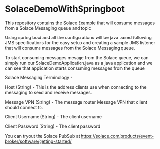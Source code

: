 # SolaceDemoWithSpringboot

This repository contains the Solace Example that will consume messages from a Solace Messaging queue and topic

Using spring boot and all the configurations will be java based following JMS specifications for the easy setup and creating a sample JMS listener that will consume messages from the Solace Messaging queue.

To start consuming messages mesage from the Solace queue, we can simply run our SolaceDemoApplication.java as a java application and we can see that application starts consuming messages from the queue

Solace Messaging Terminology -

Host (String) -	This is the address clients use when connecting to the messaging to send and receive messages.

Message VPN	(String) -	The message router Message VPN that client should connect to.

Client Username	(String) -	The client username

Client Password	(String) -	The client password

You can tryout the Solace PubSub at https://solace.com/products/event-broker/software/getting-started/
